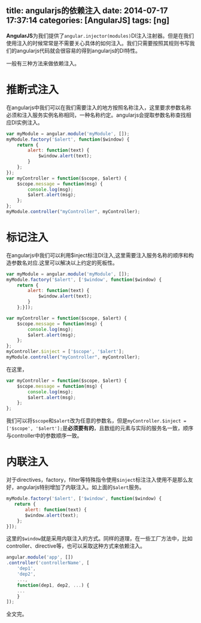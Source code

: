 title: angularjs的依赖注入
date: 2014-07-17 17:37:14
categories: [AngularJS]
tags: [ng]
---

**AngularJS**为我们提供了`angular.injector(modules)`DI注入注射器。但是在我们使用注入的时候常常是不需要关心具体的如何注入。我们只需要按照其规则书写我们的angularjs代码就会很容易的得到angularjs的DI特性。


一般有三种方法来做依赖注入。

# 推断式注入

在angularjs中我们可以在我们需要注入的地方按照名称注入，这里要求参数名称必须和注入服务实例名称相同，一种名称约定。angularjs会提取参数名称查找相应DI实例注入。

```javascript
var myModule = angular.module('myModule', []);
myModule.factory('$alert', function($window) {
    return {
        alert: function(text) {
            $window.alert(text);
        }
    };
});
var myController = function($scope, $alert) {
    $scope.message = function(msg) {
        console.log(msg);
        $alert.alert(msg);
    };
};
myModule.controller("myController", myController);
```

# 标记注入

在angularjs中我们可以利用$inject标注DI注入,这里需要注入服务名称的顺序和构造参数名对应.这里可以解决以上约定的死板性。

```javascript
var myModule = angular.module('myModule', []);
myModule.factory('$alert', ['$window', function($window) {
    return {
        alert: function(text) {
            $window.alert(text);
        }
    };}]);

var myController = function($scope, $alert) {
    $scope.message = function(msg) {
        console.log(msg);
        $alert.alert(msg);
    };
};
myController.$inject = ['$scope', '$alert'];
myModule.controller("myController", myController);
```

在这里，

```javascript
var myController = function($scope, $alert) {
    $scope.message = function(msg) {
        console.log(msg);
        $alert.alert(msg);
    };
};
```

我们可以将`$scope`和`$alert`改为任意的参数名，但是`myController.$inject = ['$scope', '$alert'];`是**必须要有的**，且数组的元素与实际的服务名一致，顺序与controller中的参数顺序一致。

# 内联注入

对于directives，factory，filter等特殊指令使用`$inject`标注注入使用不是那么友好，angularjs特别增加了内联注入。如上面的`$alert`服务。

```javascript
myModule.factory('$alert', ['$window', function($window) {
   return {
       alert: function(text) {
       $window.alert(text);
    };
}]);
```

这里的`$window`就是采用内联注入的方式。同样的道理，在一些工厂方法中，比如controller、directive等，也可以采取这种方式来依赖注入。

```javascript
angular.module('app', [])
.controller('controllerName', [
    'dep1',
    'dep2',
    ...,
    function(dep1, dep2, ...) {
    ...
    }
]);
```

全文完。
